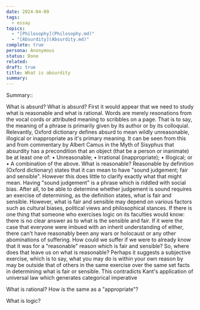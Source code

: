 ```yaml
---
date: 2024-04-09
tags:
  - essay
topics:
  - "[Philosophy](Philosophy.md)"
  - "[Absurdity](Absurdity.md)"
complete: true
persona: Anonymous
status: Done
related: 
draft: true
title: What is absurdity
summary: 
---
```


Summary::

What is absurd? 
What is absurd? First it would appear that we need to study what is reasonable and what is rational. Words are merely resonations from the vocal cords or attributed meaning to scribbles on a page. That is to say, the meaning of a phrase is primarily given by its author or by its colloquial. Relevantly, Oxford dictionary defines absurd to mean wildly unreasonable, illogical or inappropriate as it's primary meaning. It can be seen from this and from commentary by Albert Camus in the Myth of Sisyphus that absurdity has a precondition that an object (that be a person or inanimate) be at least one of: 
• Unreasonable;
• Irrational (inappropriate); 
• Illogical; or
• A combination of the above.
What is reasonable? 
Reasonable by definition (Oxford dictionary) states that it can mean to have "sound judgement; fair and sensible". However this does little to clarify exactly what that might mean. Having "sound judgement" is a phrase which is riddled with social bias. After all, to be able to determine whether judgement is sound requires an exercise of determining, as the definition states, what is fair and sensible. However, what is fair and sensible may depend on various factors such as cultural biases, political views and philosophical stances. If there is one thing that someone who exercises logic on its faculties would know: there is no clear answer as to what is the sensible and fair. If it were the case that everyone were imbued with an inherit understanding of either, there can't have reasonably been any wars or holocaust or any other abominations of suffering. How could we suffer if we were to already know that it was for a "reasonable" reason which is fair and sensible? So, where does that leave us on what is reasonable? Perhaps it suggests a subjective exercise, which is to say,  what you may do is within your own reason by may be outside that of others in the same exercise over the same set facts in determining what is fair or sensible. This contradicts Kant's application of universal law which generates categorical imperative 


What is rational? How is the same as a "appropriate"?

What is logic?


